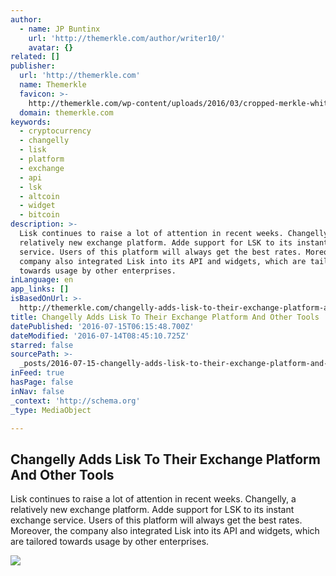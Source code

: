 ```yaml
---
author:
  - name: JP Buntinx
    url: 'http://themerkle.com/author/writer10/'
    avatar: {}
related: []
publisher:
  url: 'http://themerkle.com'
  name: Themerkle
  favicon: >-
    http://themerkle.com/wp-content/uploads/2016/03/cropped-merkle-white-1-192x192.png
  domain: themerkle.com
keywords:
  - cryptocurrency
  - changelly
  - lisk
  - platform
  - exchange
  - api
  - lsk
  - altcoin
  - widget
  - bitcoin
description: >-
  Lisk continues to raise a lot of attention in recent weeks. Changelly, a
  relatively new exchange platform. Adde support for LSK to its instant exchange
  service. Users of this platform will always get the best rates. Moreover, the
  company also integrated Lisk into its API and widgets, which are tailored
  towards usage by other enterprises.
inLanguage: en
app_links: []
isBasedOnUrl: >-
  http://themerkle.com/changelly-adds-lisk-to-their-exchange-platform-and-other-tools/
title: Changelly Adds Lisk To Their Exchange Platform And Other Tools
datePublished: '2016-07-15T06:15:48.700Z'
dateModified: '2016-07-14T08:45:10.725Z'
starred: false
sourcePath: >-
  _posts/2016-07-15-changelly-adds-lisk-to-their-exchange-platform-and-other-too.md
inFeed: true
hasPage: false
inNav: false
_context: 'http://schema.org'
_type: MediaObject

---
```

<article style=""><h1>Changelly Adds Lisk To Their Exchange Platform And Other Tools</h1><p>Lisk continues to raise a lot of attention in recent weeks. Changelly, a relatively new exchange platform. Adde support for LSK to its instant exchange service. Users of this platform will always get the best rates. Moreover, the company also integrated Lisk into its API and widgets, which are tailored towards usage by other enterprises.</p><img src="http://themerkle.com/wp-content/uploads/2016/07/Changelly-Lisk.png" /></article>